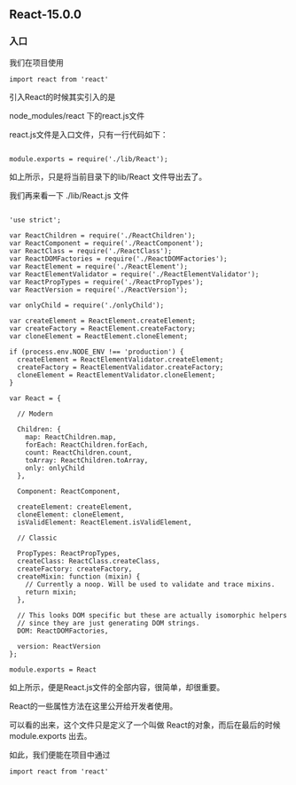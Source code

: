 ## React-15.0.0

### 入口

我们在项目使用

```
import react from 'react'

```

引入React的时候其实引入的是

node_modules/react 下的react.js文件

react.js文件是入口文件，只有一行代码如下：

```

module.exports = require('./lib/React');

```

如上所示，只是将当前目录下的lib/React 文件导出去了。

我们再来看一下 ./lib/React.js 文件


```

'use strict';

var ReactChildren = require('./ReactChildren');
var ReactComponent = require('./ReactComponent');
var ReactClass = require('./ReactClass');
var ReactDOMFactories = require('./ReactDOMFactories');
var ReactElement = require('./ReactElement');
var ReactElementValidator = require('./ReactElementValidator');
var ReactPropTypes = require('./ReactPropTypes');
var ReactVersion = require('./ReactVersion');

var onlyChild = require('./onlyChild');

var createElement = ReactElement.createElement;
var createFactory = ReactElement.createFactory;
var cloneElement = ReactElement.cloneElement;

if (process.env.NODE_ENV !== 'production') {
  createElement = ReactElementValidator.createElement;
  createFactory = ReactElementValidator.createFactory;
  cloneElement = ReactElementValidator.cloneElement;
}

var React = {

  // Modern

  Children: {
    map: ReactChildren.map,
    forEach: ReactChildren.forEach,
    count: ReactChildren.count,
    toArray: ReactChildren.toArray,
    only: onlyChild
  },

  Component: ReactComponent,

  createElement: createElement,
  cloneElement: cloneElement,
  isValidElement: ReactElement.isValidElement,

  // Classic

  PropTypes: ReactPropTypes,
  createClass: ReactClass.createClass,
  createFactory: createFactory,
  createMixin: function (mixin) {
    // Currently a noop. Will be used to validate and trace mixins.
    return mixin;
  },

  // This looks DOM specific but these are actually isomorphic helpers
  // since they are just generating DOM strings.
  DOM: ReactDOMFactories,

  version: ReactVersion
};

module.exports = React

```

如上所示，便是React.js文件的全部内容，很简单，却很重要。

React的一些属性方法在这里公开给开发者使用。


可以看的出来，这个文件只是定义了一个叫做 React的对象，而后在最后的时候module.exports 出去。

如此，我们便能在项目中通过 

```
import react from 'react'

```
